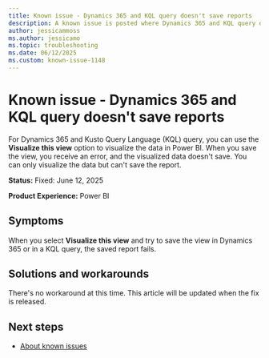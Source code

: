 ```yaml
---
title: Known issue - Dynamics 365 and KQL query doesn't save reports
description: A known issue is posted where Dynamics 365 and KQL query doesn't save reports.
author: jessicammoss
ms.author: jessicamo
ms.topic: troubleshooting  
ms.date: 06/12/2025
ms.custom: known-issue-1148
---
```


# Known issue - Dynamics 365 and KQL query doesn't save reports

For Dynamics 365 and Kusto Query Language (KQL) query, you can use the **Visualize this view** option to visualize the data in Power BI. When you save the view, you receive an error, and the visualized data doesn't save. You can only visualize the data but can't save the report.

**Status:** Fixed: June 12, 2025

**Product Experience:** Power BI

## Symptoms

When you select **Visualize this view** and try to save the view in Dynamics 365 or in a KQL query, the saved report fails.

## Solutions and workarounds

There's no workaround at this time. This article will be updated when the fix is released.

## Next steps

- [About known issues](https://support.fabric.microsoft.com/known-issues)
